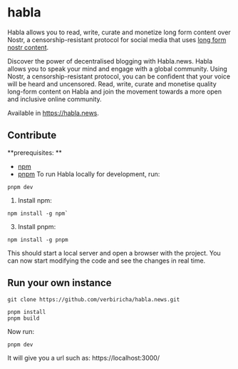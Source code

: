 # habla

Habla allows you to read, write, curate and monetize long form content over Nostr, a censorship-resistant protocol for social media that uses [long form nostr content](https://github.com/nostr-protocol/nips/blob/master/23.md).

Discover the power of decentralised blogging with Habla.news. Habla allows you to speak your mind and engage with a global community. Using Nostr, a censorship-resistant protocol, you can be confident that your voice will be heard and uncensored. Read, write, curate and monetise quality long-form content on Habla and join the movement towards a more open and inclusive online community.

Available in https://habla.news.

## Contribute

**prerequisites: **

- [npm](https://docs.npmjs.com/downloading-and-installing-node-js-and-npm)
- [pnpm](https://pnpm.io/installation)
To run Habla locally for development, run:

```
pnpm dev
```

1. Install npm:

```
npm install -g npm`
```
3. Install pnpm:

```
npm install -g pnpm
```

This should start a local server and open a browser with the project. You can now start modifying the code and see the changes in real time.

## Run your own instance

`git clone https://github.com/verbiricha/habla.news.git`

```
pnpm install
pnpm build
```
Now run:

```
pnpm dev
```
It will give you a url such as: https://localhost:3000/


